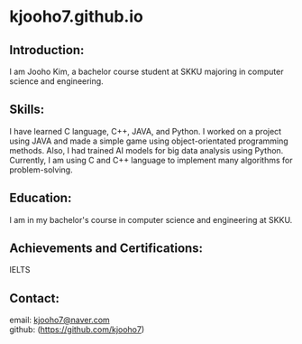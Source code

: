 # kjooho7.github.io

## Introduction:
I am Jooho Kim, a bachelor course student at SKKU majoring in computer science and engineering.

## Skills:
I have learned C language, C++, JAVA, and Python. I worked on a project using JAVA and made a simple game using object-orientated programming methods. Also, I had trained AI models for big data analysis using Python. Currently, I am using C and  C++ language to implement many algorithms for problem-solving.

## Education:
I am in my bachelor's course in computer science and engineering at SKKU.

## Achievements and Certifications:
IELTS

## Contact:
email: kjooho7@naver.com \
github: (https://github.com/kjooho7)
